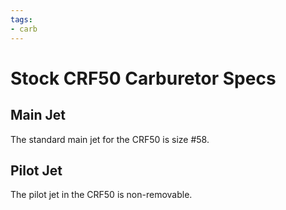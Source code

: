 ```yaml
---
tags:
- carb
---
```


# Stock CRF50 Carburetor Specs

## Main Jet
The standard main jet for the CRF50 is size #58.

## Pilot Jet
The pilot jet in the CRF50 is non-removable.

